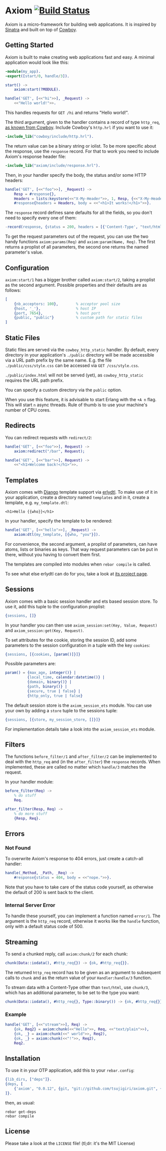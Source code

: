 # Axiom [![Build Status](https://secure.travis-ci.org/tsujigiri/axiom.png?branch=master)](http://travis-ci.org/tsujigiri/axiom)

Axiom is a micro-framework for building web applications. It is
inspired by [Sinatra](http://sinatrarb.com) and built on top of
[Cowboy](https://github.com/extend/cowboy).

## Getting Started

Axiom is built to make creating web applications fast and easy.
A minimal application would look like this:

```erlang
-module(my_app).
-export([start/0, handle/3]).

start() ->
	axiom:start(?MODULE).

handle('GET', [<<"hi">>], _Request) ->
	<<"Hello world!">>.

```

This handles requests for `GET /hi` and returns "Hello world!".

The third argument, given to the handler contains a record of type
`http_req`, [as known from Cowboy](https://github.com/extend/cowboy/blob/0c2e2224e372f01e6cf51a8e12d4856edb4cb8ac/include/http.hrl#L16).
Include Cowboy's `http.hrl` if you want to use it:

```erlang
-include_lib("cowboy/include/http.hrl").
```

The return value can be a binary string or iolist. To be more specific
about the response, use the `response` record. For that to work you
need to include Axiom's response header file:

```erlang
-include_lib("axiom/include/response.hrl").
```

Then, in your handler specify the body, the status and/or some HTTP
headers:

```erlang
handle('GET', [<<"foo">>], _Request) ->
	Resp = #response{},
	Headers = lists:keystore(<<"X-My-Header">>, 1, Resp, {<<"X-My-Header">>, <<"O HAI!">>}),
	#response{headers = Headers, body = <<"<h1>It works!</h1>">>}.
```

The `response` record defines sane defaults for all the fields, so you
don't need to specify every one of them:

```erlang
-record(response, {status = 200, headers = [{'Content-Type', "text/html"}], body = <<"">>}).
```

To get the request parameters out of the request, you can use the two
handy functions `axiom:params(Req)` and `axiom:param(Name, Req)`.
The first returns a proplist of all parameters, the second one returns
the named parameter's value.


## Configuration

`axiom:start/1` has a bigger brother called `axiom:start/2`, taking a
proplist as the second argument. Possible properties and their defaults
are as follows:

```erlang
[
	{nb_acceptors: 100},		% acceptor pool size
	{host, '_'},				% host IP
	{port, 7654},				% host port
	{public, "public"}			% custom path for static files
]
```


## Static Files

Static files are served via the `cowboy_http_static` handler. By
default, every directory in your application's `./public` directory
will be made accessible via a URL path prefix by the same name. E.g. the
file `./public/css/style.css` can be accessed via `GET /css/style.css`.

`./public/index.html` will not be served (yet), as `cowboy_http_static`
requires the URL path prefix.

You can specify a custom directory via the `public` option.

When you use this feature, it is advisable to start Erlang with the
`+A n` flag. This will start `n` async threads.
Rule of thumb is to use your machine's number of CPU cores.


## Redirects

You can redirect requests with `redirect/2`:

```erlang
handle('GET', [<<"foo">>], Request) ->
	axiom:redirect("/bar", Request);

handle('GET', [<<"bar">>], Request) ->
	<<"<h1>Welcome back!</h1>">>.
```

## Templates

Axiom comes with [Django](https://github.com/django/django) template
support via [erlydtl](https://github.com/evanmiller/erlydtl). To make
use of it in your application, create a directory named `templates` and
in it, create a template, e.g. `my_template.dtl`:

```dtl
<h1>Hello {{who}}</h1>
```

In your handler, specify the template to be rendered:

```erlang
handle('GET', [<<"hello">>], _Request) ->
	axiom:dtl(my_template, [{who, "you"}]).
```

For convenience, the second argument, a proplist of parameters, can have
atoms, lists or binaries as keys. That way request parameters can be put
in there, without you having to convert them first.

The templates are compiled into modules when `rebar compile` is
called.

To see what else erlydtl can do for you, take a look at
[its project page](https://code.google.com/p/erlydtl/).

## Sessions

Axiom comes with a basic session handler and ets based session store. To
use it, add this tuple to the configuration proplist:

```erlang
{sessions, []}
```

In your handler you can then use
`axiom_session:set(Key, Value, Request)` and
`axiom_session:get(Key, Request)`.

To set attributes for the cookie, storing the session ID, add some
parameters to the session configuration in a tuple with the key
`cookies`:

```erlang
{sessions, [{cookies, [param()]}]}
```

Possible parameters are:

```erlang
param() = {max_age, integer()} |
		  {local_time, calendar:datetime()} |
		  {domain, binary()} |
		  {path, binary()} |
		  {secure, true | false} |
		  {http_only, true | false}
```

The default session store is the `axiom_session_ets` module. You can use
your own by adding a `store` tuple to the sessions tuple:

```erlang
{sessions, [{store, my_session_store, []}]}
```

For implementation details take a look into the `axiom_session_ets`
module.

## Filters

The functions `before_filter/1` and `after_filter/2` can be implemented
to deal with the `http_req` and (in the `after_filter`) the `response`
records. When implemented, these are called no matter which `handle/3`
matches the request.

In your handler module:

```erlang
before_filter(Req) ->
	% do stuff
	Req.

after_filter(Resp, Req) ->
	% do more stuff
	{Resp, Req}.
```

## Errors

### Not Found

To overwrite Axiom's response to 404 errors, just create a catch-all
handler:

```erlang
handle(_Method, _Path, _Req) ->
	#response{status = 404, body = <<"nope.">>}.
```

Note that you have to take care of the status code yourself, as
otherwise the default of 200 is sent back to the client.

### Internal Server Error

To handle these yourself, you can implement a function named `error/1`.
The argument is the `http_req` record, otherwise it works like the
`handle` function, only with a default status code of 500.

## Streaming

To send a chunked reply, call `axiom:chunk/2` for each chunk:

```erlang
chunk(Data::iodata(), #http_req{}) -> {ok, #http_req{}}.
```

The returned `http_req` record has to be given as an argument to
subsequent calls to `chunk` and as the return value of your
`Handler:handle/3` function.

To stream data with a Content-Type other than `text/html`, use
`chunk/3`, which has an additional parameter, to be set to the type you
want:

```erlang
chunk(Data::iodata(), #http_req{}, Type::binary()) -> {ok, #http_req{}}.
```

### Example

```erlang
handle('GET', [<<"stream">>], Req) ->
	{ok, Req2} = axiom:chunk(<<"Hello">>, Req, <<"text/plain">>),
	{ok, _} = axiom:chunk(<<" world">>, Req2),
	{ok, _} = axiom:chunk(<<"!">>, Req2),
	Req2.
```

## Installation

To use it in your OTP application, add this to your `rebar.config`:

```erlang
{lib_dirs, ["deps"]}.
{deps, [
	{'axiom', "0.0.12", {git, "git://github.com/tsujigiri/axiom.git", {tag, "v0.0.12"}}}
]}.
```

then, as usual:

```
rebar get-deps
rebar compile
```

## License

Please take a look at the `LICENSE` file! (tl;dr: it's the MIT License)
